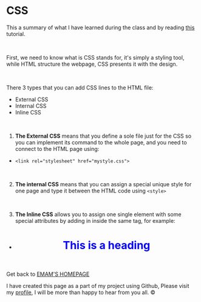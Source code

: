#   CSS 
This a summary of what I have learned during the class and by reading [this](https://developer.mozilla.org/en-US/docs/Learn/CSS/First_steps/What_is_CSS) tutorial. 

&nbsp;


First, we need to know what is CSS stands for, it's simply a styling tool, while HTML structure the webpage, CSS presents it with the design.





&nbsp;



There 3 types that you can add CSS lines to the HTML file: 
- External CSS
- Internal CSS
- Inline CSS


&nbsp;



1. **The External CSS** means that you define a sole file just for the CSS so you can implement its command to the whole page, and you need to connect to the HTML page using:
- `<link rel="stylesheet" href="mystyle.css">`


&nbsp;

2. **The internal CSS** means that you can assign a special unique style for one page and type it between the HTML code using `<style> `



&nbsp;


3. **The Inline CSS** allows you to assign one single element with some special attributes by adding in inside the same tag, for example: 
- <h1 style="color:blue;text-align:center;">This is a heading</h1>

&nbsp;




Get back to [EMAM'S HOMEPAGE](https://emam96.github.io/reading-notes/)

I have created this page as a part of my project using Github, Please visit my [profile](https://github.com/Emam96), I will be more than happy to hear from you all. ©